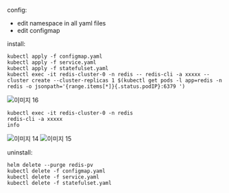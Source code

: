 config:

- edit namespace in all yaml files
- edit configmap

install:
```shell
kubectl apply -f configmap.yaml
kubectl apply -f service.yaml
kubectl apply -f statefulset.yaml
kubectl exec -it redis-cluster-0 -n redis -- redis-cli -a xxxxx --cluster create --cluster-replicas 1 $(kubectl get pods -l app=redis -n redis -o jsonpath='{range.items[*]}{.status.podIP}:6379 ')
```
![이미지 16](https://user-images.githubusercontent.com/22410442/57113485-bbc47780-6d7f-11e9-84bf-e65ca6d934e9.png)


```shell
kubectl exec -it redis-cluster-0 -n redis
redis-cli -a xxxxx
info
```
![이미지 14](https://user-images.githubusercontent.com/22410442/57113470-b5360000-6d7f-11e9-8f29-57c332daecc0.png)
![이미지 15](https://user-images.githubusercontent.com/22410442/57113476-b8c98700-6d7f-11e9-989b-e0fac1000909.png)

uninstall:
```shell
helm delete --purge redis-pv
kubectl delete -f configmap.yaml
kubectl delete -f service.yaml
kubectl delete -f statefulset.yaml
```

